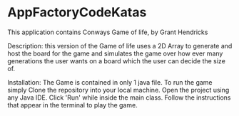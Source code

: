 # AppFactoryCodeKatas
This application contains Conways Game of life, by Grant Hendricks

Description: this version of the Game of life uses a 2D Array to generate and host the board for the game and simulates the game over how ever many generations the user wants on a board which the user can decide the size of.

Installation: The Game is contained in only 1 java file. 
To run the game simply Clone the repository into your local machine. Open the project using any Java IDE. Click 'Run' while inside the main class. Follow the instructions that appear in the terminal to play the game.
